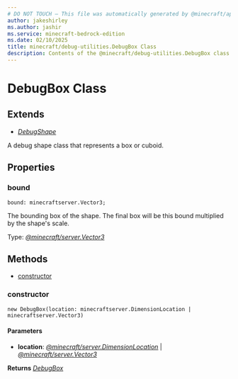 ```yaml
---
# DO NOT TOUCH — This file was automatically generated by @minecraft/api-docs-generator, to report problems file an issue at https://github.com/Mojang/minecraft-scripting-libraries
author: jakeshirley
ms.author: jashir
ms.service: minecraft-bedrock-edition
ms.date: 02/10/2025
title: minecraft/debug-utilities.DebugBox Class
description: Contents of the @minecraft/debug-utilities.DebugBox class.
---
```

# DebugBox Class

## Extends
- [*DebugShape*](DebugShape.md)

A debug shape class that represents a box or cuboid.

## Properties

### **bound**
`bound: minecraftserver.Vector3;`

The bounding box of the shape. The final box will be this bound multiplied by the shape's scale.

Type: [*@minecraft/server.Vector3*](../../../scriptapi/minecraft/server/Vector3.md)

## Methods
- [constructor](#constructor)

### **constructor**
`
new DebugBox(location: minecraftserver.DimensionLocation | minecraftserver.Vector3)
`

#### **Parameters**
- **location**: [*@minecraft/server.DimensionLocation*](../../../scriptapi/minecraft/server/DimensionLocation.md) | [*@minecraft/server.Vector3*](../../../scriptapi/minecraft/server/Vector3.md)

**Returns** [*DebugBox*](DebugBox.md)
